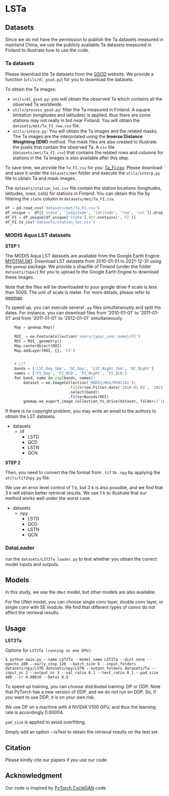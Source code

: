 # LSTa

## Datasets

Since we do not have the permission to publish the Ta datasets measured in mainland China, we use the publicly available Ta datasets measured in Finland to illustrate how to use the code.

### Ta datasets

Please download the Ta datasets from the [GSOD](https://www.ncei.noaa.gov/access/metadata/landing-page/bin/iso?id=gov.noaa.ncdc:C00516) website. We provide a function (`utils/dl_gsod.py`) for you to download the datasets.

To obtain the Ta images:

- `utils/dl_gsod.py`: you will obtain the observed Ta which contains all the observed Ta worldwide.
- `utils/process_gsod.py`: filter the Ta measured in Finland. A square limitation (longitudes and latitudes) is applied, thus there are some stations may not really in but near Finland. You will obtain the `datasets/met/Ta_FI_raw.csv` file.
- `utils/interp.py`: You will obtain the Ta images and the related masks. The Ta images are the interpolated using the **Inverse Distance Weighting (IDW)** method. The mask files are also created to illustrate the pixels that contain the observed Ta. A `csv` file (`datasets/met/Ta_FI.csv`) that contains the related rows and columns for stations in the Ta images is also available after this step.

To save time, we provide the `Ta_FI.csv` for you: [Ta_FI.csv](https://github.com/cvvsu/LSTa/releases/tag/v0.0). Please download and save it under the `datasets/met` folder and execute the `utils/interp.py` file to obtain Ta and mask images.

The  `datasets/station_loc.csv` file contain the station locations (longitudes, latitudes, rows, cols) for stations in Finland. You can obtain this file by filtering the `state` column in `datasets/met/Ta_FI.csv`.

```python
df = pd.read_csv('datasets/met/Ta_FI.csv')
df_unique =  df[['state', 'longitude', 'latitude', 'row', 'col']].drop_duplicates()
df_FI = df_unique[df_unique['state'].str.contains(', FI')]
df_FI.to_csv('datasets/station_loc.csv')
```

### MODIS Aqua LST datasets

**STEP 1**

The MODIS Aqua LST datasets are available from the Google Earth Engine: [MYD11A1.061](https://developers.google.com/earth-engine/datasets/catalog/MODIS_061_MYD11A1#description). Download LST datasets from 2010-01-01 to 2021-12-31 using the `geemap` package. We provide a shapfile of Finland (under the folder `datasets/topo/`) for you to upload to the Google Earth Engine to download these images.

Note that the files will be downloaded to your google drive if scale is less than 5000. The unit of scale is meter. For more details, please refer to [geemap](https://geemap.org/).

To speed up, you can execute several `.py` files simultaneously and split the dates. For instance, you can download files from '2010-01-01' to '2011-01-01' and from '2011-01-01' to '2012-01-01' simultaneously.

```python
    Map = geemap.Map()

    ROI_ = ee.FeatureCollection('users/{your_user_name}/FI')
    ROI = ROI_.geometry()
    Map.centerObject(ROI)
    Map.addLayer(ROI, {}, 'FI')


    # LST
    bands = ['LST_Day_1km', 'QC_Day', 'LST_Night_1km', 'QC_Night']
    names = ['FI_Day', 'FI_QCD', 'FI_Night', 'FI_QCN']
    for band, name in zip(bands, names):
        dataset = ee.ImageCollection('MODIS/061/MYD11A1')\
                            .filter(ee.Filter.date('2010-01-01', '2021-12-31'))\
                            .select(band)\
                            .filterBounds(ROI)
        geemap.ee_export_image_collection_to_drive(dataset, folder=f'{name}', scale=1000, region=ROI, crs='EPSG:4326')
```

If there is no copyright problem, you may write an email to the authors to obtain the LST datasets.

- datasets
  - tif
    - LSTD
    - QCD
    - LSTN
    - QCN

**STEP 2**

Then, you need to convert the file format from `.tif` to `.npy` by applying the `utils/tif2npy.py` file.

We use an error level control of 1 k, but 3 k is also possible, and we find that 3 k will obtain better retrieval results. We use 1 k to illustrate that our method works well under the worst case.


- datasets
  - npy
    - LSTD
    - QCD
    - LSTN
    - QCN

### DataLoader

run the `datasets/LST2Ta_loader.py` to test whether you obtain the correct model inputs and outputs.


## Models

In this study, we use the `UNet` model, but other models are also available.

For the UNet model, you can choose single conv layer, double conv layer, or single conv with SE module. We find that different types of convs do not affect the retrieval results.

## Usage

**LST2Ta**

Options for `LST2Ta (running on one GPU)`:

`$ python main.py --name LST2Ta --model_name LST2Ta --dist none --epochs 200 --early_stop 120 --batch_size 8 --input_folders datasets/npy/LSTD datasets/npy/LSTN --output_folders datasets/Ta --input_nc 2 --output_nc 3 --val_ratio 0.1 --test_ratio 0.1 --pad_size 400 --lr 0.00016 --beta1 0.5`

To speed up training, you can choose distributed training: DP or DDP. Note that PyTorch has a new version of DDP, and we do not run on DDP. So, if you want to use DDP, it is on your own risk.

We use DP on a machine with 4 NVIDIA V100 GPU, and thus the learning rate is accordingly 0.00004.

`pad_size` is applied to avoid overfitting. 

Simply add an option --isTest to obtain the retrieval results on the test set.


## Citation

Please kindly cite our papers if you use our code.

## Acknowledgment

Our code is inspired by [PyTorch CycleGAN](https://github.com/junyanz/pytorch-CycleGAN-and-pix2pix) code.
